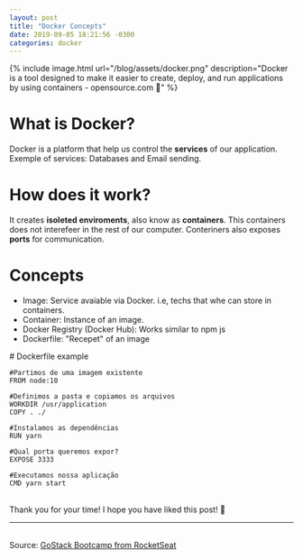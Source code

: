 ```yaml
---
layout: post
title: "Docker Concepts"
date: 2019-09-05 18:21:56 -0300
categories: docker
---
```


{% include image.html url="/blog/assets/docker.png" description="Docker is a tool designed to make it easier to create, deploy, and run applications by using containers - opensource.com :whale:" %}

# What is Docker?

Docker is a platform that help us control the **services** of our application.
Exemple of services: Databases and Email sending.

# How does it work?

It creates **isoleted enviroments**, also know as **containers**.
This containers does not interefeer in the rest of our computer.
Conteriners also exposes **ports** for communication.

# Concepts
<ul>
<li>Image: Service avaiable via Docker. i.e, techs that whe can store in containers.</li>  
<li>Container: Instance of an image. </li>
<li>Docker Registry (Docker Hub): Works similar to npm js </li>  
<li>Dockerfile: "Recepet" of an image </li>
</ul>  
# Dockerfile example

```docker
#Partimos de uma imagem existente
FROM node:10

#Definimos a pasta e copiamos os arquivos
WORKDIR /usr/application
COPY . ./

#Instalamos as dependências
RUN yarn

#Qual porta queremos expor?
EXPOSE 3333

#Executamos nossa aplicação
CMD yarn start
```

<br>Thank you for your time! I hope you have liked this post! :whale:

---

<br>Source: [GoStack Bootcamp from RocketSeat][rocketseat]

[rocketseat]: https://rocketseat.com.br/
